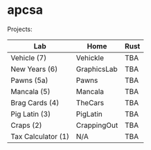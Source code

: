 # apcsa

Projects:

| Lab | Home | Rust |
| -------- | ------- | ------- |
| Vehicle (7) | Vehickle | TBA |
| New Years (6) | GraphicsLab | TBA |
| Pawns (5a) | Pawns | TBA |
| Mancala (5) | Mancala | TBA |
| Brag Cards (4) | TheCars | TBA |
| Pig Latin (3) | PigLatin | TBA |
| Craps (2) | CrappingOut | TBA |
| Tax Calculator (1) | N/A | TBA |

